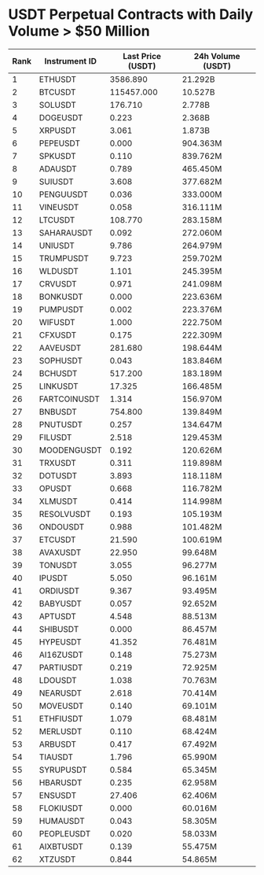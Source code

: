 # USDT Perpetual Contracts with Daily Volume > $50 Million

| Rank | Instrument ID | Last Price (USDT) | 24h Volume (USDT) |
|------|---------------|-------------------|-------------------|
| 1 | ETHUSDT | 3586.890 | 21.292B |
| 2 | BTCUSDT | 115457.000 | 10.527B |
| 3 | SOLUSDT | 176.710 | 2.778B |
| 4 | DOGEUSDT | 0.223 | 2.368B |
| 5 | XRPUSDT | 3.061 | 1.873B |
| 6 | PEPEUSDT | 0.000 | 904.363M |
| 7 | SPKUSDT | 0.110 | 839.762M |
| 8 | ADAUSDT | 0.789 | 465.450M |
| 9 | SUIUSDT | 3.608 | 377.682M |
| 10 | PENGUUSDT | 0.036 | 333.000M |
| 11 | VINEUSDT | 0.058 | 316.111M |
| 12 | LTCUSDT | 108.770 | 283.158M |
| 13 | SAHARAUSDT | 0.092 | 272.060M |
| 14 | UNIUSDT | 9.786 | 264.979M |
| 15 | TRUMPUSDT | 9.723 | 259.702M |
| 16 | WLDUSDT | 1.101 | 245.395M |
| 17 | CRVUSDT | 0.971 | 241.098M |
| 18 | BONKUSDT | 0.000 | 223.636M |
| 19 | PUMPUSDT | 0.002 | 223.376M |
| 20 | WIFUSDT | 1.000 | 222.750M |
| 21 | CFXUSDT | 0.175 | 222.309M |
| 22 | AAVEUSDT | 281.680 | 198.644M |
| 23 | SOPHUSDT | 0.043 | 183.846M |
| 24 | BCHUSDT | 517.200 | 183.189M |
| 25 | LINKUSDT | 17.325 | 166.485M |
| 26 | FARTCOINUSDT | 1.314 | 156.970M |
| 27 | BNBUSDT | 754.800 | 139.849M |
| 28 | PNUTUSDT | 0.257 | 134.647M |
| 29 | FILUSDT | 2.518 | 129.453M |
| 30 | MOODENGUSDT | 0.192 | 120.626M |
| 31 | TRXUSDT | 0.311 | 119.898M |
| 32 | DOTUSDT | 3.893 | 118.118M |
| 33 | OPUSDT | 0.668 | 116.782M |
| 34 | XLMUSDT | 0.414 | 114.998M |
| 35 | RESOLVUSDT | 0.193 | 105.193M |
| 36 | ONDOUSDT | 0.988 | 101.482M |
| 37 | ETCUSDT | 21.590 | 100.619M |
| 38 | AVAXUSDT | 22.950 | 99.648M |
| 39 | TONUSDT | 3.055 | 96.277M |
| 40 | IPUSDT | 5.050 | 96.161M |
| 41 | ORDIUSDT | 9.367 | 93.495M |
| 42 | BABYUSDT | 0.057 | 92.652M |
| 43 | APTUSDT | 4.548 | 88.513M |
| 44 | SHIBUSDT | 0.000 | 86.457M |
| 45 | HYPEUSDT | 41.352 | 76.481M |
| 46 | AI16ZUSDT | 0.148 | 75.273M |
| 47 | PARTIUSDT | 0.219 | 72.925M |
| 48 | LDOUSDT | 1.038 | 70.763M |
| 49 | NEARUSDT | 2.618 | 70.414M |
| 50 | MOVEUSDT | 0.140 | 69.101M |
| 51 | ETHFIUSDT | 1.079 | 68.481M |
| 52 | MERLUSDT | 0.110 | 68.424M |
| 53 | ARBUSDT | 0.417 | 67.492M |
| 54 | TIAUSDT | 1.796 | 65.990M |
| 55 | SYRUPUSDT | 0.584 | 65.345M |
| 56 | HBARUSDT | 0.235 | 62.958M |
| 57 | ENSUSDT | 27.406 | 62.406M |
| 58 | FLOKIUSDT | 0.000 | 60.016M |
| 59 | HUMAUSDT | 0.043 | 58.305M |
| 60 | PEOPLEUSDT | 0.020 | 58.033M |
| 61 | AIXBTUSDT | 0.139 | 55.475M |
| 62 | XTZUSDT | 0.844 | 54.865M |

